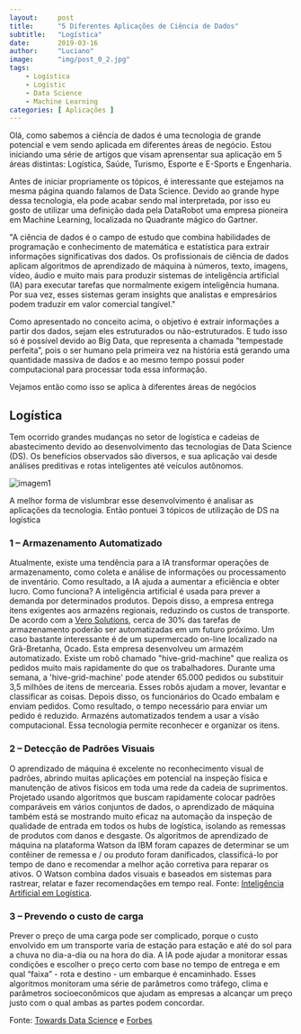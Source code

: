 ```yaml
---
layout:     post
title:      "5 Diferentes Aplicações de Ciência de Dados"
subtitle:   "Logística"
date:       2019-03-16
author:     "Luciano"
image:      "img/post_0_2.jpg"
tags:
    - Logística
    - Logistic
    - Data Science
    - Machine Learning
categories: [ Aplicações ]
---
```


Olá, como sabemos a ciência de dados é uma tecnologia de grande potencial e vem sendo aplicada em diferentes áreas de negócio. Estou iniciando uma série de artigos que visam aprensentar sua aplicação em 5 áreas distintas: Logística, Saúde, Turismo, Esporte e E-Sports e Engenharia.

Antes de iniciar propriamente os tópicos, é interessante que estejamos na mesma página quando falamos de Data Science. Devido ao grande hype dessa tecnologia, ela pode acabar sendo mal interpretada, por isso eu gosto de utilizar uma definição dada pela DataRobot uma empresa pioneira em  Machine Learning, localizada no Quadrante mágico do Gartner.

"A ciência de dados é o campo de estudo que combina habilidades de programação e conhecimento de matemática e estatística para extrair informações significativas dos dados. Os profissionais de ciência de dados aplicam algoritmos de aprendizado de máquina à números, texto, imagens, vídeo, áudio e muito mais para produzir sistemas de inteligência artificial (IA) para executar tarefas que normalmente exigem inteligência humana. Por sua vez, esses sistemas geram insights que analistas e empresários podem traduzir em valor comercial tangível."

Como apresentado no conceito acima, o objetivo é extrair informações a partir dos dados, sejam eles estruturados ou não-estruturados. E tudo isso só é possível devido ao Big Data, que representa a chamada “tempestade perfeita”, pois o ser humano pela primeira vez na história está gerando uma quantidade massiva de dados e ao mesmo tempo possui poder computacional para processar toda essa informação.

Vejamos então como isso se aplica à diferentes áreas de negócios

## Logística

Tem ocorrido grandes mudanças no setor de logística e cadeias de abastecimento devido ao desenvolvimento das tecnologias de Data Science (DS). Os benefícios observados são diversos, e sua aplicação vai desde análises preditivas e rotas inteligentes até veículos autônomos.

![imagem1](/img/post_0_interno1.jpg)

A melhor forma de vislumbrar esse desenvolvimento é analisar as aplicações da tecnologia. Então pontuei 3 tópicos de utilização de DS na logística

### 1 – Armazenamento Automatizado

Atualmente, existe uma tendência para a IA transformar operações de armazenamento, como coleta e análise de informações ou processamento de inventário. Como resultado, a IA ajuda a aumentar a eficiência e obter lucro. Como funciona? A inteligência artificial é usada para prever a demanda por determinados produtos. Depois disso, a empresa entrega itens exigentes aos armazéns regionais, reduzindo os custos de transporte.
De acordo com a [Vero Solutions](https://www.warehousinglogisticsinternational.com/how-will-ai-transform-the-smart-warehouse/), cerca de 30% das tarefas de armazenamento poderão ser automatizadas em um futuro próximo.
Um caso bastante interessante é de um supermercado on-line localizado na Grã-Bretanha, Ocado. Esta empresa desenvolveu um armazém automatizado. Existe um robô chamado "hive-grid-machine" que realiza os pedidos muito mais rapidamente do que os trabalhadores. Durante uma semana, a 'hive-grid-machine' pode atender 65.000 pedidos ou substituir 3,5 milhões de itens de mercearia. Esses robôs ajudam a mover, levantar e classificar as coisas. Depois disso, os funcionários do Ocado embalam e enviam pedidos. Como resultado, o tempo necessário para enviar um pedido é reduzido.
Armazéns automatizados tendem a usar a visão computacional. Essa tecnologia permite reconhecer e organizar os itens.

### 2 – Detecção de Padrões Visuais
O aprendizado de máquina é excelente no reconhecimento visual de padrões, abrindo muitas aplicações em potencial na inspeção física e manutenção de ativos físicos em toda uma rede da cadeia de suprimentos. Projetado usando algoritmos que buscam rapidamente colocar padrões comparáveis em vários conjuntos de dados, o aprendizado de máquina também está se mostrando muito eficaz na automação da inspeção de qualidade de entrada em todos os hubs de logística, isolando as remessas de produtos com danos e desgaste. Os algoritmos de aprendizado de máquina na plataforma Watson da IBM foram capazes de determinar se um contêiner de remessa e / ou produto foram danificados, classificá-lo por tempo de dano e recomendar a melhor ação corretiva para reparar os ativos. O Watson combina dados visuais e baseados em sistemas para rastrear, relatar e fazer recomendações em tempo real. Fonte: [Inteligência Artificial em Logística](https://www.ibm.com/downloads/cas/XOQW7Q0D).

### 3 – Prevendo o custo de carga
Prever o preço de uma carga pode ser complicado, porque o custo envolvido em um transporte varia de estação para estação e até do sol para a chuva no dia-a-dia ou na hora do dia. A IA pode ajudar a monitorar essas condições e escolher o preço certo com base no tempo de entrega e em qual “faixa” - rota e destino - um embarque é encaminhado. Esses algoritmos monitoram uma série de parâmetros como tráfego, clima e parâmetros socioeconômicos que ajudam as empresas a alcançar um preço justo com o qual ambas as partes podem concordar.

Fonte: [Towards Data Science](https://towardsdatascience.com/how-ai-changes-the-logistic-industry-3d55401778d) e [Forbes](https://www.forbes.com/sites/louiscolumbus/2018/06/11/10-ways-machine-learning-is-revolutionizing-supply-chain-management/#37936d9f3e37)
